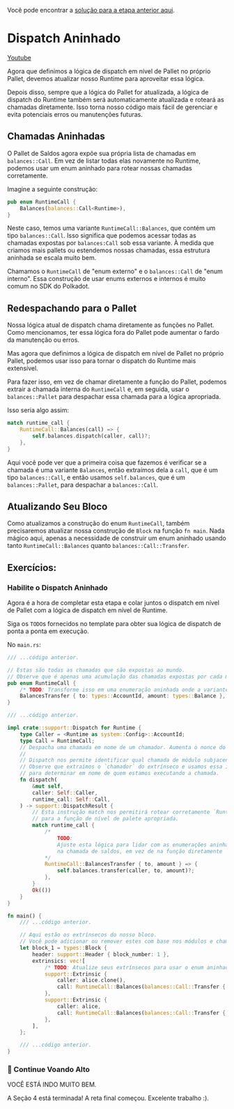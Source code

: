 Você pode encontrar a [solução para a etapa anterior aqui](https://gist.github.com/nomadbitcoin/752f5f7451846f9bd6b9bbcfc29c8fa6).

# Dispatch Aninhado

[Youtube](https://www.youtube.com/watch?v=alTqa9Idu2I)

Agora que definimos a lógica de dispatch em nível de Pallet no próprio Pallet, devemos atualizar nosso Runtime para aproveitar essa lógica.

Depois disso, sempre que a lógica do Pallet for atualizada, a lógica de dispatch do Runtime também será automaticamente atualizada e roteará as chamadas diretamente. Isso torna nosso código mais fácil de gerenciar e evita potenciais erros ou manutenções futuras.

## Chamadas Aninhadas

O Pallet de Saldos agora expõe sua própria lista de chamadas em `balances::Call`. Em vez de listar todas elas novamente no Runtime, podemos usar um enum aninhado para rotear nossas chamadas corretamente.

Imagine a seguinte construção:

```rust
pub enum RuntimeCall {
	Balances(balances::Call<Runtime>),
}
```

Neste caso, temos uma variante `RuntimeCall::Balances`, que contém um tipo `balances::Call`. Isso significa que podemos acessar todas as chamadas expostas por `balances:Call` sob essa variante. À medida que criamos mais pallets ou estendemos nossas chamadas, essa estrutura aninhada se escala muito bem.

Chamamos o `RuntimeCall` de "enum externo" e o `balances::Call` de "enum interno". Essa construção de usar enums externos e internos é muito comum no SDK do Polkadot.

## Redespachando para o Pallet

Nossa lógica atual de dispatch chama diretamente as funções no Pallet. Como mencionamos, ter essa lógica fora do Pallet pode aumentar o fardo da manutenção ou erros.

Mas agora que definimos a lógica de dispatch em nível de Pallet no próprio Pallet, podemos usar isso para tornar o dispatch do Runtime mais extensível.

Para fazer isso, em vez de chamar diretamente a função do Pallet, podemos extrair a chamada interna do `RuntimeCall` e, em seguida, usar o `balances::Pallet` para despachar essa chamada para a lógica apropriada.

Isso seria algo assim:

```rust
match runtime_call {
	RuntimeCall::Balances(call) => {
		self.balances.dispatch(caller, call)?;
	},
}
```

Aqui você pode ver que a primeira coisa que fazemos é verificar se a chamada é uma variante `Balances`, então extraímos dela a `call`, que é um tipo `balances::Call`, e então usamos `self.balances`, que é um `balances::Pallet`, para despachar a `balances::Call`.

## Atualizando Seu Bloco

Como atualizamos a construção do enum `RuntimeCall`, também precisaremos atualizar nossa construção de `Block` na função `fn main`. Nada mágico aqui, apenas a necessidade de construir um enum aninhado usando tanto `RuntimeCall::Balances` quanto `balances::Call::Transfer`.

## Exercícios:

### Habilite o Dispatch Aninhado

Agora é a hora de completar esta etapa e colar juntos o dispatch em nível de Pallet com a lógica de dispatch em nível de Runtime.

Siga os `TODO`s fornecidos no template para obter sua lógica de dispatch de ponta a ponta em execução.

No `main.rs`:

```rust
/// ...código anterior.

// Estas são todas as chamadas que são expostas ao mundo.
// Observe que é apenas uma acumulação das chamadas expostas por cada módulo.
pub enum RuntimeCall {
	/* TODO: Transforme isso em uma enumeração aninhada onde a variante `Balances` contém um `balances::Call`. */
	BalancesTransfer { to: types::AccountId, amount: types::Balance },
}

/// ...código anterior.

impl crate::support::Dispatch for Runtime {
	type Caller = <Runtime as system::Config>::AccountId;
	type Call = RuntimeCall;
	// Despacha uma chamada em nome de um chamador. Aumenta o nonce do chamador.
  	//
	// Dispatch nos permite identificar qual chamada de módulo subjacente queremos executar.
	// Observe que extraímos o `chamador` do extrínseco e usamos essa informação
	// para determinar em nome de quem estamos executando a chamada.
	fn dispatch(
		&mut self,
		caller: Self::Caller,
		runtime_call: Self::Call,
	) -> support::DispatchResult {
		// Esta instrução match nos permitirá rotear corretamente `RuntimeCall`s
  		// para a função de nível de palete apropriada.
		match runtime_call {
			/*
				TODO:
				Ajuste esta lógica para lidar com as enumerações aninhadas e simplesmente chame a lógica `dispatch`
  				na chamada de saldos, em vez de na função diretamente
			*/
			RuntimeCall::BalancesTransfer { to, amount } => {
				self.balances.transfer(caller, to, amount)?;
			},
		}
		Ok(())
	}
}

fn main() {
    /// ...código anterior.

    // Aqui estão os extrínsecos do nosso bloco.
    // Você pode adicionar ou remover estes com base nos módulos e chamadas que você configurou.
    let block_1 = types::Block {
        header: support::Header { block_number: 1 },
        extrinsics: vec![
            /* TODO: Atualize seus extrínsecos para usar o enum aninhado. */
            support::Extrinsic {
                caller: alice.clone(),
                call: RuntimeCall::Balances(balances::Call::Transfer { to: bob, amount: 20 }),
            },
            support::Extrinsic {
                caller: alice,
                call: RuntimeCall::Balances(balances::Call::Transfer { to: charlie, amount: 20 }),
            },
        ],
    };

    /// ...código anterior.
}
```

### 🚀 Continue Voando Alto
VOCÊ ESTÁ INDO MUITO BEM.

A Seção 4 está terminada! A reta final começou. Excelente trabalho :).